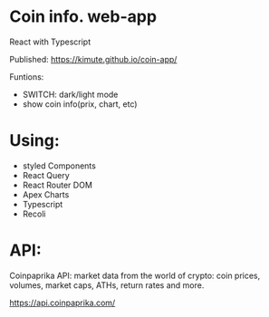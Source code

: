 # Coin info. web-app

React with Typescript

Published:
https://kimute.github.io/coin-app/

Funtions:

- SWITCH: dark/light mode
- show coin info(prix, chart, etc)

# Using:

- styled Components
- React Query
- React Router DOM
- Apex Charts
- Typescript
- Recoli

# API:

Coinpaprika API:
market data from the world of crypto: coin prices, volumes, market caps, ATHs, return rates and more.

https://api.coinpaprika.com/
